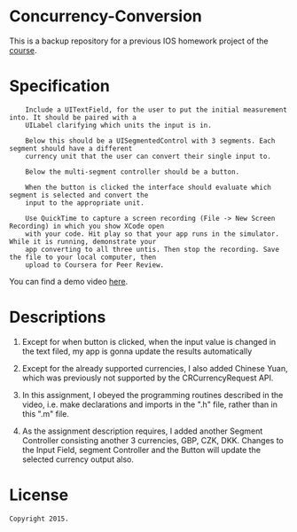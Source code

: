 # Concurrency-Conversion
This is a backup repository for a previous IOS homework project of the [course](https://www.coursera.org/specializations/ios-development).

# Specification

```
    Include a UITextField, for the user to put the initial measurement into. It should be paired with a 
    UILabel clarifying which units the input is in.
```
```
    Below this should be a UISegmentedControl with 3 segments. Each segment should have a different 
    currency unit that the user can convert their single input to.
```
```
    Below the multi-segment controller should be a button.
```
```
    When the button is clicked the interface should evaluate which segment is selected and convert the 
    input to the appropriate unit.
```
```
    Use QuickTime to capture a screen recording (File -> New Screen Recording) in which you show XCode open 
    with your code. Hit play so that your app runs in the simulator. While it is running, demonstrate your 
    app converting to all three untis. Then stop the recording. Save the file to your local computer, then 
    upload to Coursera for Peer Review.
```
 You can find a demo video [here](https://www.youtube.com/watch?v=Wb_Az4IoPmg&feature=youtu.be).
 
# Descriptions
1. Except for when button is clicked, when the input value is changed in the text filed, my app is gonna update the results automatically

2. Except for the already supported currencies, I also added Chinese Yuan, which was previously not supported by the CRCurrencyRequest API.

3. In this assignment, I obeyed the programming routines described in the video, i.e. make declarations and imports in the ".h" file, rather than in this ".m" file.

4. As the assignment description requires, I added another Segment Controller consisting another 3 currencies, GBP, CZK, DKK. Changes to the Input Field, segment Controller and the Button will update the selected currency output also.
 
# License

    Copyright 2015.
